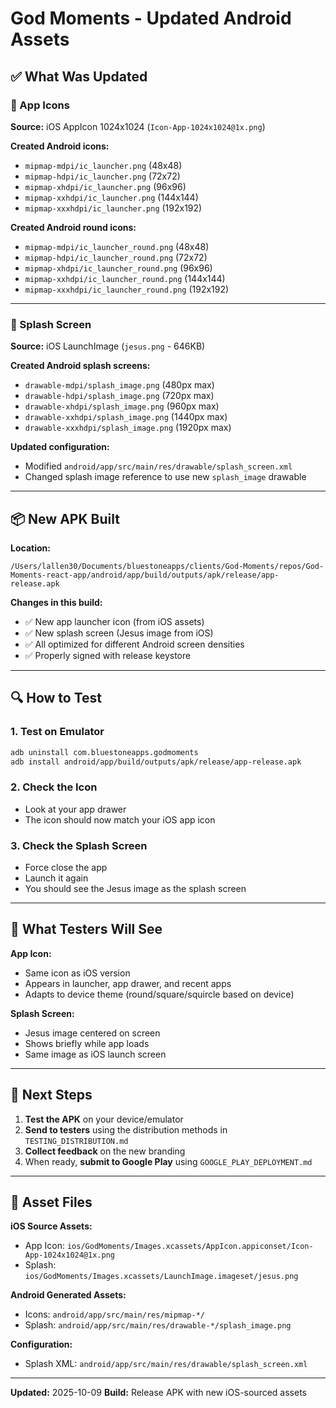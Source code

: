# God Moments - Updated Android Assets

## ✅ What Was Updated

### 📱 App Icons
**Source:** iOS AppIcon 1024x1024 (`Icon-App-1024x1024@1x.png`)

**Created Android icons:**
- `mipmap-mdpi/ic_launcher.png` (48x48)
- `mipmap-hdpi/ic_launcher.png` (72x72)
- `mipmap-xhdpi/ic_launcher.png` (96x96)
- `mipmap-xxhdpi/ic_launcher.png` (144x144)
- `mipmap-xxxhdpi/ic_launcher.png` (192x192)

**Created Android round icons:**
- `mipmap-mdpi/ic_launcher_round.png` (48x48)
- `mipmap-hdpi/ic_launcher_round.png` (72x72)
- `mipmap-xhdpi/ic_launcher_round.png` (96x96)
- `mipmap-xxhdpi/ic_launcher_round.png` (144x144)
- `mipmap-xxxhdpi/ic_launcher_round.png` (192x192)

---

### 🎨 Splash Screen
**Source:** iOS LaunchImage (`jesus.png` - 646KB)

**Created Android splash screens:**
- `drawable-mdpi/splash_image.png` (480px max)
- `drawable-hdpi/splash_image.png` (720px max)
- `drawable-xhdpi/splash_image.png` (960px max)
- `drawable-xxhdpi/splash_image.png` (1440px max)
- `drawable-xxxhdpi/splash_image.png` (1920px max)

**Updated configuration:**
- Modified `android/app/src/main/res/drawable/splash_screen.xml`
- Changed splash image reference to use new `splash_image` drawable

---

## 📦 New APK Built

**Location:**
```
/Users/lallen30/Documents/bluestoneapps/clients/God-Moments/repos/God-Moments-react-app/android/app/build/outputs/apk/release/app-release.apk
```

**Changes in this build:**
- ✅ New app launcher icon (from iOS assets)
- ✅ New splash screen (Jesus image from iOS)
- ✅ All optimized for different Android screen densities
- ✅ Properly signed with release keystore

---

## 🔍 How to Test

### 1. Test on Emulator
```bash
adb uninstall com.bluestoneapps.godmoments
adb install android/app/build/outputs/apk/release/app-release.apk
```

### 2. Check the Icon
- Look at your app drawer
- The icon should now match your iOS app icon

### 3. Check the Splash Screen
- Force close the app
- Launch it again
- You should see the Jesus image as the splash screen

---

## 📸 What Testers Will See

**App Icon:**
- Same icon as iOS version
- Appears in launcher, app drawer, and recent apps
- Adapts to device theme (round/square/squircle based on device)

**Splash Screen:**
- Jesus image centered on screen
- Shows briefly while app loads
- Same image as iOS launch screen

---

## 🎯 Next Steps

1. **Test the APK** on your device/emulator
2. **Send to testers** using the distribution methods in `TESTING_DISTRIBUTION.md`
3. **Collect feedback** on the new branding
4. When ready, **submit to Google Play** using `GOOGLE_PLAY_DEPLOYMENT.md`

---

## 📂 Asset Files

**iOS Source Assets:**
- App Icon: `ios/GodMoments/Images.xcassets/AppIcon.appiconset/Icon-App-1024x1024@1x.png`
- Splash: `ios/GodMoments/Images.xcassets/LaunchImage.imageset/jesus.png`

**Android Generated Assets:**
- Icons: `android/app/src/main/res/mipmap-*/`
- Splash: `android/app/src/main/res/drawable-*/splash_image.png`

**Configuration:**
- Splash XML: `android/app/src/main/res/drawable/splash_screen.xml`

---

**Updated:** 2025-10-09
**Build:** Release APK with new iOS-sourced assets
